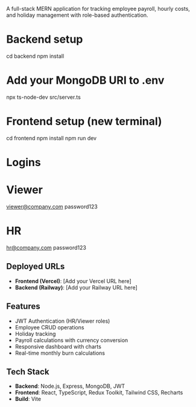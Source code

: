 A full-stack MERN application for tracking employee payroll, hourly costs, and holiday management with role-based authentication.

# Backend setup
cd backend
npm install
# Add your MongoDB URI to .env
npx ts-node-dev src/server.ts

# Frontend setup (new terminal)
cd frontend
npm install
npm run dev

# Logins
# Viewer
viewer@company.com
password123

# HR
hr@company.com
password123


## Deployed URLs

- **Frontend (Vercel)**: [Add your Vercel URL here]
- **Backend (Railway)**: [Add your Railway URL here]

## Features

- JWT Authentication (HR/Viewer roles)
- Employee CRUD operations
- Holiday tracking
- Payroll calculations with currency conversion
- Responsive dashboard with charts
- Real-time monthly burn calculations

## Tech Stack
- **Backend**: Node.js, Express, MongoDB, JWT
- **Frontend**: React, TypeScript, Redux Toolkit, Tailwind CSS, Recharts
- **Build**: Vite
